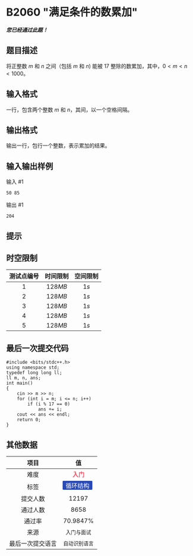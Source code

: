 # B2060 "满足条件的数累加"
***您已经通过此题！***

## 题目描述

将正整数 $m$ 和 $n$ 之间（包括 $m$ 和 $n)$ 能被 $17$ 整除的数累加，其中，$0<m<n<1000$。

## 输入格式

一行，包含两个整数 $m$ 和 $n$，其间，以一个空格间隔。

## 输出格式

输出一行，包行一个整数，表示累加的结果。

## 输入输出样例

输入 #1
```
50 85
```
输出 #1
```
204
```

## 提示



## 时空限制
|测试点编号|时间限制|空间限制|
|:---:|:---:|:---:|
|$1$|$128MB$|$1s$|
|$2$|$128MB$|$1s$|
|$3$|$128MB$|$1s$|
|$4$|$128MB$|$1s$|
|$5$|$128MB$|$1s$|

## 最后一次提交代码

```
#include <bits/stdc++.h>
using namespace std;
typedef long long ll;
ll m, n, ans;
int main()
{
    cin >> m >> n;
    for (int i = m; i <= n; i++)
        if (i % 17 == 0)
            ans += i;
    cout << ans << endl;
    return 0;
}
```

## 其他数据

|项目|值|
|:---:|:---:|
|难度|<span style="font-weight: bold; color: #fe4c61">入门</span>|
|标签|<span style="display: inline-block; margin-right: 5px; margin-bottom: 5px; border-radius: 2px; color: white; padding: 0px 8px; background-color: #2949b4; ">循环结构</span>|
|提交人数|$12197$|
|通过人数|$8658$|
|通过率|$70.9847\%$|
|来源|`入门与面试`|
|最后一次提交语言|`自动识别语言`|

